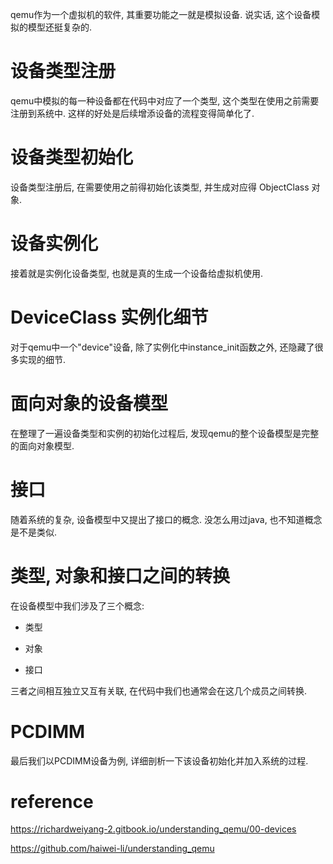

qemu作为一个虚拟机的软件, 其重要功能之一就是模拟设备. 说实话, 这个设备模拟的模型还挺复杂的. 

# 设备类型注册

qemu中模拟的每一种设备都在代码中对应了一个类型, 这个类型在使用之前需要注册到系统中. 这样的好处是后续增添设备的流程变得简单化了. 

# 设备类型初始化

设备类型注册后, 在需要使用之前得初始化该类型, 并生成对应得 ObjectClass 对象. 

# 设备实例化

接着就是实例化设备类型, 也就是真的生成一个设备给虚拟机使用. 

# DeviceClass 实例化细节

对于qemu中一个"device"设备, 除了实例化中instance_init函数之外, 还隐藏了很多实现的细节. 

# 面向对象的设备模型

在整理了一遍设备类型和实例的初始化过程后, 发现qemu的整个设备模型是完整的面向对象模型. 

# 接口

随着系统的复杂, 设备模型中又提出了接口的概念. 没怎么用过java, 也不知道概念是不是类似. 

# 类型, 对象和接口之间的转换

在设备模型中我们涉及了三个概念: 

* 类型

* 对象

* 接口

三者之间相互独立又互有关联, 在代码中我们也通常会在这几个成员之间转换. 

# PCDIMM

最后我们以PCDIMM设备为例, 详细剖析一下该设备初始化并加入系统的过程. 

# reference

https://richardweiyang-2.gitbook.io/understanding_qemu/00-devices

https://github.com/haiwei-li/understanding_qemu